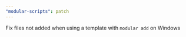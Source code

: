 ```yaml
---
"modular-scripts": patch
---
```


Fix files not added when using a template with `modular add` on Windows
